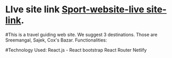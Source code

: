 

# LIve site link  [Sport-website-live site-link](https://goofy-dijkstra-69b592.netlify.app/).


#This is a travel guiding web site. We suggest 3 destinations. Those are Sreemangal, Sajek, Cox's Bazar.
Functionalities:


#Technology Used:
React.js -
React bootstrap
React Router
Netlify
